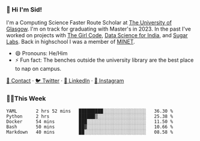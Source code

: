 ### 👋 Hi I'm Sid!
I'm a Computing Science Faster Route Scholar at [The University of Glasgow](https://gla.ac.uk). I'm on track for graduating with Master's in 2023. In the past I've worked on projects with [The Girl Code](https://thegirlcode.co/), [Data Science for India](), and [Sugar Labs](https://sugarlabs.org/). Back in highschool I was a member of [MINET](https://minet.co/). 

- 😄 Pronouns: He/Him
- ⚡ Fun fact: The benches outside the university library are the best place to nap on campus.

[📇 Contact](https://sid.gg/) · [🐦 Twitter](https://twitter.com/scholaronroad) · [👔 LinkedIn](https://linkedin.com/in/sidhant-bhavnani) · [📸 Instagram](https://www.instagram.com/bhavnani.pvt/) 

### 👨‍💻This Week
<!--START_SECTION:waka-->
```text
YAML       2 hrs 52 mins   █████████░░░░░░░░░░░░░░░░   36.30 % 
Python     2 hrs           ██████▒░░░░░░░░░░░░░░░░░░   25.38 % 
Docker     54 mins         ███░░░░░░░░░░░░░░░░░░░░░░   11.50 % 
Bash       50 mins         ██▓░░░░░░░░░░░░░░░░░░░░░░   10.66 % 
Markdown   40 mins         ██░░░░░░░░░░░░░░░░░░░░░░░   08.58 % 
```
<!--END_SECTION:waka-->
